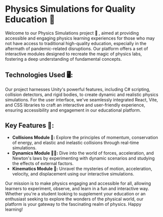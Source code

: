 # Physics Simulations for Quality Education 🧠

Welcome to our Physics Simulations project 👋	, aimed at providing accessible and engaging physics learning experiences for those who may not have access to traditional high-quality education, especially in the aftermath of pandemic-related disruptions. Our platform offers a set of interactive modules designed to recreate the magic of physics labs, fostering a deep understanding of fundamental concepts.

## Technologies Used 🖥️:
Our project harnesses Unity's powerful features, including C# scripting, collision detectors, and rigid bodies, to create dynamic and realistic physics simulations. For the user interface, we've seamlessly integrated React, Vite, and CSS libraries to craft an interactive and user-friendly experience, ensuring accessibility and engagement in our educational platform.

## Key Features 🍎:

- **Collisions Module 🚗:** Explore the principles of momentum, conservation of energy, and elastic and inelastic collisions through real-time simulations.
- **Dynamics Module 🏋️‍♀️:** Dive into the world of forces, acceleration, and Newton's laws by experimenting with dynamic scenarios and studying the effects of external factors.
- **Kinematics Module 🏃:** Unravel the mysteries of motion, acceleration, velocity, and displacement using our interactive simulations.

Our mission is to make physics engaging and accessible for all, allowing learners to experiment, observe, and learn in a fun and interactive way. Whether you're a student looking to supplement your education or an enthusiast seeking to explore the wonders of the physical world, our platform is your gateway to the fascinating realm of physics. Happy learning!

